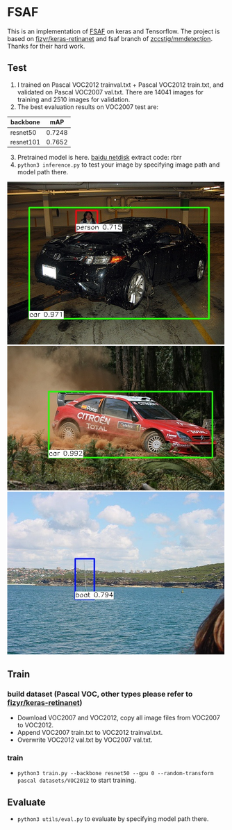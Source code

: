 # FSAF
This is an implementation of [FSAF](https://arxiv.org/abs/1903.00621) on keras and Tensorflow. The project is based on [fizyr/keras-retinanet](https://github.com/fizyr/keras-retinanet)
and fsaf branch of [zccstig/mmdetection](https://github.com/zccstig/mmdetection/tree/fsaf). 
Thanks for their hard work. 
## Test
1. I trained on Pascal VOC2012 trainval.txt + Pascal VOC2012 train.txt, and validated on Pascal VOC2007 val.txt. There are 14041 images for training and 2510 images for validation.
2. The best evaluation results on VOC2007 test are: 

| backbone | mAP |
| ---- | ---- |
| resnet50 | 0.7248 | 
| resnet101 | 0.7652 |

3. Pretrained model is here. [baidu netdisk](https://pan.baidu.com/s/1ZdHvR-03XqHvxWG0rLCw1g) extract code: rbrr     
4. `python3 inference.py` to test your image by specifying image path and model path there. 

![image1](test/004456.jpg) 
![image2](test/005770.jpg)
![image3](test/006408.jpg)


## Train
### build dataset (Pascal VOC, other types please refer to [fizyr/keras-retinanet](https://github.com/fizyr/keras-retinanet))
* Download VOC2007 and VOC2012, copy all image files from VOC2007 to VOC2012.
* Append VOC2007 train.txt to VOC2012 trainval.txt.
* Overwrite VOC2012 val.txt by VOC2007 val.txt.
### train
* `python3 train.py --backbone resnet50 --gpu 0 --random-transform pascal datasets/VOC2012` to start training.
## Evaluate
* `python3 utils/eval.py` to evaluate by specifying model path there.
